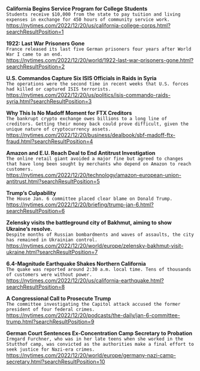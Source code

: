 **California Begins Service Program for College Students**\
`Students receive $10,000 from the state to pay tuition and living expenses in exchange for 450 hours of community service work.`\
https://nytimes.com/2022/12/20/us/california-college-corps.html?searchResultPosition=1

**1922: Last War Prisoners Gone**\
`France released its last five German prisoners four years after World War I came to an end.`\
https://nytimes.com/2022/12/20/world/1922-last-war-prisoners-gone.html?searchResultPosition=2

**U.S. Commandos Capture Six ISIS Officials in Raids in Syria**\
`The operations were the second time in recent weeks that U.S. forces had killed or captured ISIS terrorists.`\
https://nytimes.com/2022/12/20/us/politics/isis-commando-raids-syria.html?searchResultPosition=3

**Why This Is No Madoff Moment for FTX Creditors**\
`The bankrupt crypto exchange owes billions to a long line of creditors. Getting their money back could prove difficult, given the unique nature of cryptocurrency assets.`\
https://nytimes.com/2022/12/20/business/dealbook/sbf-madoff-ftx-fraud.html?searchResultPosition=4

**Amazon and E.U. Reach Deal to End Antitrust Investigation**\
`The online retail giant avoided a major fine but agreed to changes that have long been sought by merchants who depend on Amazon to reach customers.`\
https://nytimes.com/2022/12/20/technology/amazon-european-union-antitrust.html?searchResultPosition=5

**Trump’s Culpability**\
`The House Jan. 6 committee placed clear blame on Donald Trump.`\
https://nytimes.com/2022/12/20/briefing/trump-jan-6.html?searchResultPosition=6

**Zelensky visits the battleground city of Bakhmut, aiming to show Ukraine’s resolve.**\
`Despite months of Russian bombardments and waves of assaults, the city has remained in Ukrainian control.`\
https://nytimes.com/2022/12/20/world/europe/zelensky-bakhmut-visit-ukraine.html?searchResultPosition=7

**6.4-Magnitude Earthquake Shakes Northern California**\
`The quake was reported around 2:30 a.m. local time. Tens of thousands of customers were without power.`\
https://nytimes.com/2022/12/20/us/california-earthquake.html?searchResultPosition=8

**A Congressional Call to Prosecute Trump**\
`The committee investigating the Capitol attack accused the former president of four federal crimes.`\
https://nytimes.com/2022/12/20/podcasts/the-daily/jan-6-committee-trump.html?searchResultPosition=9

**German Court Sentences Ex-Concentration Camp Secretary to Probation**\
`Irmgard Furchner, who was in her late teens when she worked in the Stutthof camp, was convicted as the authorities make a final effort to seek justice for Nazi-era crimes.`\
https://nytimes.com/2022/12/20/world/europe/germany-nazi-camp-secretary.html?searchResultPosition=10

